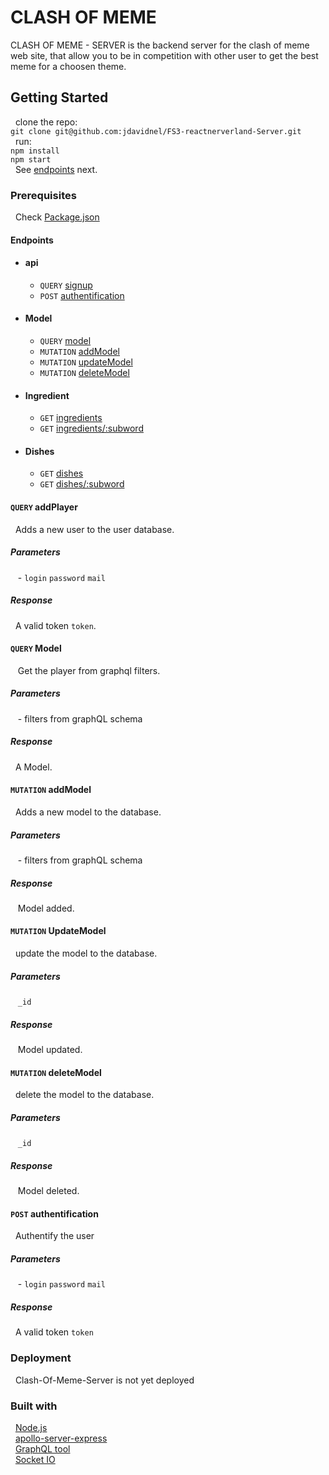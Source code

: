 # CLASH OF MEME
CLASH OF MEME - SERVER is the backend server for the clash of meme web site,
that allow you to be in competition with other user to get the best meme for a choosen theme.

## Getting Started
&nbsp;&nbsp;clone the repo:  
`git clone git@github.com:jdavidnel/FS3-reactnerverland-Server.git`  
&nbsp;&nbsp;run:   
`npm install`  
`npm start`  
&nbsp;&nbsp;See [endpoints](#Endpoits) next.

### Prerequisites
&nbsp;&nbsp;Check [Package.json](package.json)

#### Endpoints  
* #### api
  * `QUERY` [signup](#post-signup)  
  * `POST` [authentification](#get-login)
* #### Model
  * `QUERY` [model](#post-signup)  
  * `MUTATION` [addModel](#get-login)
  * `MUTATION` [updateModel](#get-login)
  * `MUTATION` [deleteModel](#get-login)

* #### Ingredient 
  * `GET` [ingredients](#get-ingredients)  
  * `GET` [ingredients/:subword](#get-ingredients/:subword)
* #### Dishes  
  * `GET` [dishes](#get-dishes)  
  * `GET` [dishes/:subword](#get-dishes/:subword)  

#### `QUERY` addPlayer  
&nbsp;&nbsp;Adds a new user to the user database.  
##### Parameters  
&nbsp;&nbsp;  - `login` `password` `mail`
##### Response  
&nbsp;&nbsp;A valid token `token`.

#### `QUERY` Model  
&nbsp;&nbsp; Get the player from graphql filters.  
##### Parameters  
&nbsp;&nbsp;  - filters from graphQL schema
##### Response  
&nbsp;&nbsp;A Model.


#### `MUTATION` addModel  
&nbsp;&nbsp;Adds a new model to the database.  
##### Parameters  
&nbsp;&nbsp;  - filters from graphQL schema
##### Response  
&nbsp;&nbsp; Model added.

#### `MUTATION` UpdateModel  
&nbsp;&nbsp;update the model to the database.  
##### Parameters  
&nbsp;&nbsp; `_id`
##### Response  
&nbsp;&nbsp; Model updated.

#### `MUTATION` deleteModel  
&nbsp;&nbsp;delete the model to the database.  
##### Parameters  
&nbsp;&nbsp; `_id`
##### Response  
&nbsp;&nbsp; Model deleted.

#### `POST` authentification  
&nbsp;&nbsp;Authentify the user 
##### Parameters  
&nbsp;&nbsp;  - `login` `password` `mail`
##### Response  
&nbsp;&nbsp;A valid token `token`

### Deployment
&nbsp;&nbsp;Clash-Of-Meme-Server is not yet deployed

### Built with
&nbsp;&nbsp;[Node.js](https://nodejs.org/en/)  
&nbsp;&nbsp;[apollo-server-express](https://koajs.com/)  
&nbsp;&nbsp;[GraphQL tool](https://koajs.com/)  
&nbsp;&nbsp;[Socket IO](https://koajs.com/)  

